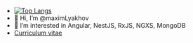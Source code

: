 - [![Top Langs](https://github-readme-stats.vercel.app/api/top-langs/?username=maximLyakhov&theme=radical&layout=compact)](https://github.com/anuraghazra/github-readme-stats)
- 👋 Hi, I’m @maximLyakhov
- 👀 I’m interested in Angular, NestJS, RxJS, NGXS, MongoDB
- <a href="https://drive.google.com/file/d/19D6CpCUqa42hsBZJpyXISaDnNforYp53/view?usp=sharing">Curriculum vitae</a>
